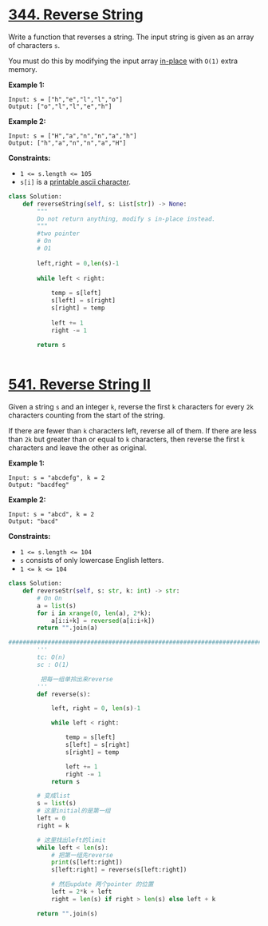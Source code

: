 # [344. Reverse String](https://leetcode.com/problems/reverse-string/)

Write a function that reverses a string. The input string is given as an array of characters `s`.

You must do this by modifying the input array [in-place](https://en.wikipedia.org/wiki/In-place_algorithm) with `O(1)` extra memory.

 

**Example 1:**

```
Input: s = ["h","e","l","l","o"]
Output: ["o","l","l","e","h"]
```

**Example 2:**

```
Input: s = ["H","a","n","n","a","h"]
Output: ["h","a","n","n","a","H"]
```

 

**Constraints:**

- `1 <= s.length <= 105`
- `s[i]` is a [printable ascii character](https://en.wikipedia.org/wiki/ASCII#Printable_characters).



```python
class Solution:
    def reverseString(self, s: List[str]) -> None:
        """
        Do not return anything, modify s in-place instead.
        """
        #two pointer
        # On
        # O1
        
        left,right = 0,len(s)-1
        
        while left < right:
            
            temp = s[left]
            s[left] = s[right]
            s[right] = temp
            
            left += 1
            right -= 1
        
        return s
    
```



# [541. Reverse String II](https://leetcode.com/problems/reverse-string-ii/)

Given a string `s` and an integer `k`, reverse the first `k` characters for every `2k` characters counting from the start of the string.

If there are fewer than `k` characters left, reverse all of them. If there are less than `2k` but greater than or equal to `k` characters, then reverse the first `k` characters and leave the other as original.

 

**Example 1:**

```
Input: s = "abcdefg", k = 2
Output: "bacdfeg"
```

**Example 2:**

```
Input: s = "abcd", k = 2
Output: "bacd"
```

 

**Constraints:**

- `1 <= s.length <= 104`
- `s` consists of only lowercase English letters.
- `1 <= k <= 104`



```python
class Solution:
    def reverseStr(self, s: str, k: int) -> str:
        # On On
        a = list(s)
        for i in xrange(0, len(a), 2*k):
            a[i:i+k] = reversed(a[i:i+k])
        return "".join(a)

########################################################################
        '''
        tc: O(n)
        sc : O(1)

         把每一组单拎出来reverse
        '''
        def reverse(s):

            left, right = 0, len(s)-1

            while left < right:

                temp = s[left]
                s[left] = s[right]
                s[right] = temp

                left += 1
                right -= 1
            return s

        # 变成list
        s = list(s)
        # 这里initial的是第一组
        left = 0
        right = k

        # 这里找出left的limit
        while left < len(s):
            # 把第一组先reverse
            print(s[left:right])
            s[left:right] = reverse(s[left:right])

            # 然后update 两个pointer 的位置
            left = 2*k + left
            right = len(s) if right > len(s) else left + k

        return "".join(s)
```

